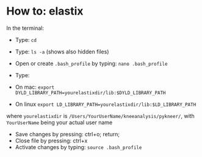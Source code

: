 # How to: elastix

In the terminal:

- Type: ``cd``
- Type: ``ls -a`` (shows also hidden files)
- Open or create ``.bash_profile`` by typing: ``nano .bash_profile``
- Type:

 - On mac: ``export DYLD_LIBRARY_PATH=yourelastixdir/lib:$DYLD_LIBRARY_PATH``
 - On linux ``export LD_LIBRARY_PATH=yourelastixdir/lib:$LD_LIBRARY_PATH``

 where ``yourelastixdir`` is ``/Users/YourUserName/kneeanalysis/pykneer/``, with ``YourUserName`` being your actual user name

- Save changes by pressing: ctrl+o; return;
- Close file by pressing: ctrl+x
- Activate changes by typing: ``source .bash_profile``
